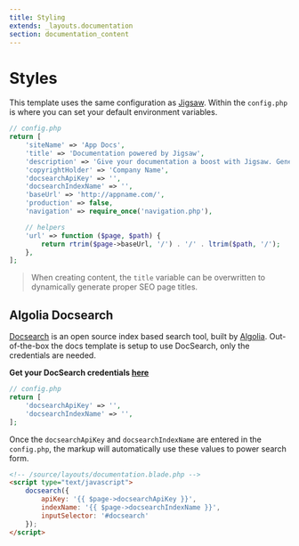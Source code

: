 ```yaml
---
title: Styling
extends: _layouts.documentation
section: documentation_content
---
```



# Styles

This template uses the same configuration as [Jigsaw](https://jigsaw.tighten.co/docs/site-variables/). Within the `config.php` is where you can set your default environment variables.

```php
// config.php
return [
    'siteName' => 'App Docs',
    'title' => 'Documentation powered by Jigsaw',
    'description' => 'Give your documentation a boost with Jigsaw. Generate elegant, static, docs quickly and easily.',
    'copyrightHolder' => 'Company Name',
    'docsearchApiKey' => '',
    'docsearchIndexName' => '',
    'baseUrl' => 'http://appname.com/',
    'production' => false,
    'navigation' => require_once('navigation.php'),

    // helpers
    'url' => function ($page, $path) {
        return rtrim($page->baseUrl, '/') . '/' . ltrim($path, '/');
    },
];
```
> When creating content, the `title` variable can be overwritten to dynamically generate proper SEO page titles.

## Algolia Docsearch

[Docsearch](https://community.algolia.com/docsearch/) is an open source index based search tool, built by [Algolia](https://www.algolia.com). Out-of-the-box the docs template is setup to use DocSearch, only the credentials are needed.

**Get your DocSearch credentials [here](https://community.algolia.com/docsearch/#join-docsearch-program)**

```php
// config.php
return [
    'docsearchApiKey' => '',
    'docsearchIndexName' => '',
];
```

Once the `docsearchApiKey` and `docsearchIndexName` are entered in the `config.php`, the markup will automatically use these values to power search form.

```html
<!-- /source/layouts/documentation.blade.php -->
<script type="text/javascript">
    docsearch({
        apiKey: '{{ $page->docsearchApiKey }}',
        indexName: '{{ $page->docsearchIndexName }}',
        inputSelector: '#docsearch'
    });
</script>
```
